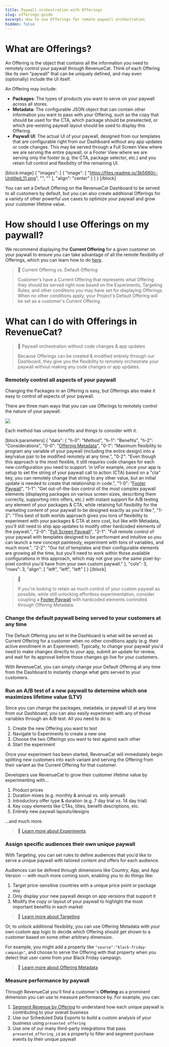 ```yaml
---
title: Paywall orchestration with Offerings
slug: offerings-guide
excerpt: How to use Offerings for remote paywall orchestration
hidden: false
---
```

# What are Offerings?

An Offering is the object that contains all the information you need to remotely control your paywall through RevenueCat. Think of each Offering like its own "paywall" that can be uniquely defined, and may even (optionally) include the UI itself.

An Offering may include:

- **Packages**: The types of products you want to serve on your paywall across all stores.
- **Metadata**: The configurable JSON object that can contain other information you want to pass with your Offering, such as the copy that should be used for the CTA, which package should be preselected, or which pre-existing paywall layout should be used to display this Offering.
- **Paywall UI**: The actual UI of your paywall, designed from our templates that are configurable right from our Dashboard without any app updates or code changes. This may be served through a Full Screen View where we are serving the entire paywall, or a Footer View where we are serving only the footer (e.g. the CTA, package selector, etc.) and you retain full control and flexibility of the remaining UI.

[block:image]
{
  "images": [
    {
      "image": [
        "https://files.readme.io/3b5660c-Untitled_11.png",
        "",
        ""
      ],
      "align": "center"
    }
  ]
}
[/block]

You can set a Default Offering on the RevenueCat Dashboard to be served to all customers by default, but you can also create additional Offerings for a variety of other powerful use cases to optimize your paywall and grow your customer lifetime value.

# How should I use Offerings on my paywall?

We recommend displaying the **Current Offering** for a given customer on your paywall to ensure you can take advantage of all the remote flexibility of Offerings, which you can learn how to do [here](https://www.revenuecat.com/docs/displaying-products#fetching-offerings).

> 📘 Current Offering vs. Default Offering
> 
> Customer's have a Current Offering that represents what Offering they should be served right now based on the Experiments, Targeting Rules, and other conditions you may have set for displaying Offerings. When no other conditions apply, your Project's Default Offering will be set as a customer's Current Offering.

# What can I do with Offerings in RevenueCat?

> 📘 Paywall orchestration without code changes & app updates
> 
> Because Offerings can be created & modified entirely through our Dashboard, they give you the flexibility to remotely orchestrate your paywall without making any code changes or app updates.

### Remotely control all aspects of your paywall

Changing the Packages in an Offering is easy, but Offerings also make it easy to control _all_ aspects of your paywall.

There are three main ways that you can use Offerings to remotely control the nature of your paywall:

![](https://files.readme.io/d4971fc-image.png)

Each method has unique benefits and things to consider with it.

[block:parameters]
{
  "data": {
    "h-0": "Method",
    "h-1": "Benefits",
    "h-2": "Considerations",
    "0-0": "[Offering Metadata](https://www.revenuecat.com/docs/offering-metadata)",
    "0-1": "Maximum flexibility to program any variable of your paywall (including the entire design) into a key/value pair to be modified remotely at any time.",
    "0-2": "Even though this approach is the most flexible, it still requires code changes for each new configuration you need to support.  \n  \nFor example, once your app is setup to set the string of your paywall call to action (CTA) based on a \"cta\" key, you can remotely change that string to any other value, but an initial update is needed to create that relationship in code.",
    "1-0": "[Footer Paywall](https://www.revenuecat.com/docs/paywalls)",
    "1-1": "Get out-of-the-box control of the most complex paywall elements (displaying packages on various screen sizes, describing them correctly, supporting intro offers, etc.) with instant support for A/B testing any element of your packages & CTA, while retaining full flexibility for the marketing content of your paywall to be designed exactly as you'd like.",
    "1-2": "This best of both worlds approach gives you tons of flexibility to experiment with your packages & CTA at zero cost, but like with Metadata, you'll still need to ship app updates to modify other hardcoded elements of the paywall.",
    "2-0": "[Full Screen Paywall](https://www.revenuecat.com/docs/paywalls)",
    "2-1": "Full remote control of your paywall with templates designed to be performant and intuitive so you can launch a new concept painlessly, experiment with tons of variables, and much more.",
    "2-2": "Our list of templates and their configurable elements are growing all the time, but you'll need to work within those available configurations in this approach, which may not give you the same pixel-by-pixel control you'd have from your own custom paywall."
  },
  "cols": 3,
  "rows": 3,
  "align": [
    "left",
    "left",
    "left"
  ]
}
[/block]


> 📘 
> 
> If you're looking to retain as much control of your custom paywall as possible, while still unlocking effortless experimentation, consider coupling a [Footer Paywall](https://www.revenuecat.com/docs/displaying-paywalls#how-to-display-a-footer-paywall-on-your-custom-paywall) with hardcoded elements controlled through Offering Metadata.

### Change the default paywall being served to your customers at any time

The Default Offering you set in the Dashboard is what will be served as Current Offering for a customer when no other conditions apply (e.g. their active enrollment in an Experiment). Typically, to change your paywall you'd need to make changes directly to your app, submit an update for review, and wait for its approval before those changes go live for your customers.

With RevenueCat, you can simply change your Default Offering at any time from the Dashboard to instantly change what gets served to your customers.

### Run an A/B test of a new paywall to determine which one maximizes lifetime value (LTV)

Since you can change the packages, metadata, or paywall UI at any time from our Dashboard; you can also easily experiment with any of those variables through an A/B test. All you need to do is:

1. Create the new Offering you want to test
2. Navigate to Experiments to create a new one
3. Choose the two Offerings you want to test against each other
4. Start the experiment

Once your experiment has been started, RevenueCat will immediately begin splitting new customers into each variant and serving the Offering from their variant as the Current Offering for that customer.

Developers use RevenueCat to grow their customer lifetime value by experimenting with...

1. Product prices
2. Duration mixes (e.g. monthly & annual vs. only annual)
3. Introductory offer type & duration (e.g. 7 day trial vs. 14 day trial)
4. Key copy elements like CTAs, titles, benefit descriptions, etc.
5. Entirely new paywall layouts/designs

...and much more.

> 📘 [Learn more about Experiments](https://www.revenuecat.com/docs/experiments-v1)

### Assign specific audiences their own unique paywall

With Targeting, you can set rules to define audiences that you'd like to serve a unique paywall with tailored content and offers for each audience.

Audiences can be defined through dimensions like Country, App, and App Version -- with much more coming soon, enabling you to do things like:

1. Target price-sensitive countries with a unique price point or package mix
2. Only display your new paywall design on app versions that support it
3. Modify the copy or layout of your paywall to highlight the most important benefits in each market

> 📘 [Learn more about Targeting](https://www.revenuecat.com/docs/targeting)

Or, to unlock additional flexibility, you can use Offering Metadata with your own custom app logic to decide which Offering should get shown to a customer based on some other arbitrary dimension.

For example, you might add a property like `"source":"black-friday-campaign"`, and choose to serve the Offering with that property when you detect that user came from your Black Friday campaign.

> 📘 [Learn more about Offering Metadata](https://www.revenuecat.com/docs/offering-metadata)

### Measure performance by paywall

Through RevenueCat you'll find a customer's **Offering** as a prominent dimension you can use to measure performance by. For example, you can:

1. [Segment Revenue by Offering](https://app.revenuecat.com/charts/revenue?chart_type=Stacked%20area&segment=offering_id) to understand how each unique paywall is contributing to your overall business
2. Use our Scheduled Data Exports to build a custom analysis of your business using `presented_offering`
3. Use one of our many third-party integrations that pass `presented_offering_id` as a property to filter and segment purchase events by their unique paywall
